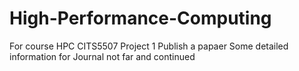 # High-Performance-Computing
For course HPC CITS5507 Project 1
Publish a papaer
Some detailed information for Journal
not far and continued
